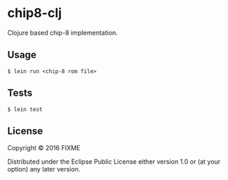 # chip8-clj

Clojure based chip-8 implementation.

## Usage

    $ lein run <chip-8 rom file>

## Tests

    $ lein test

## License

Copyright © 2016 FIXME

Distributed under the Eclipse Public License either version 1.0 or (at
your option) any later version.
